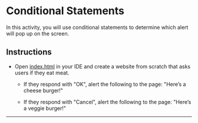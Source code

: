 # Conditional Statements

In this activity, you will use conditional statements to determine which alert will pop up on the screen.

## Instructions

* Open [index.html](/index.html) in your IDE and create a website from scratch that asks users if they eat meat.

  * If they respond with "OK", alert the following to the page: "Here’s a cheese burger!"

  * If they respond with "Cancel", alert the following to the page: "Here’s a veggie burger!"

---
